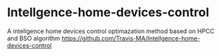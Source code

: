 # Intellgence-home-devices-control
A intellgence home devices control optimazation method based on HPCC and BSO algorithm
https://github.com/Travis-MA/Intellgence-home-devices-control
